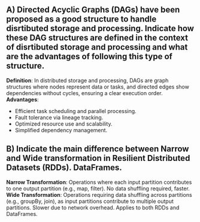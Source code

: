 ## A) Directed Acyclic Graphs (DAGs) have been proposed as a good structure to handle disrtibuted storage and processing. Indicate how these DAG structures are defined in the context of disrtibuted storage and processing and what are the advantages of following this type of structure.

**Definition**: In distributed storage and processing, DAGs are graph structures where nodes represent data or tasks, and directed edges show dependencies without cycles, ensuring a clear execution order.
**Advantages**:

- Efficient task scheduling and parallel processing.
- Fault tolerance via lineage tracking.
- Optimized resource use and scalability.
- Simplified dependency management.

## B) Indicate the main difference between Narrow and Wide transformation in Resilient Distributed Datasets (RDDs). DataFrames.

**Narrow Transformation**: Operations where each input partition contributes to one output partition (e.g., map, filter). No data shuffling required, faster.
**Wide Transformation**: Operations requiring data shuffling across partitions (e.g., groupBy, join), as input partitions contribute to multiple output partitions. Slower due to network overhead.
Applies to both RDDs and DataFrames.

